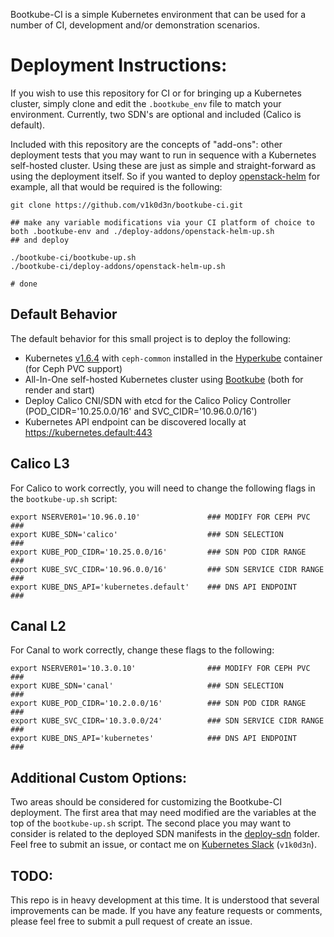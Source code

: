 Bootkube-CI is a simple Kubernetes environment that can be used for a number of CI, development and/or demonstration scenarios.

# Deployment Instructions:

If you wish to use this repository for CI or for bringing up a Kubernetes cluster, simply clone and edit the `.bootkube_env` file to match your environment. Currently, two SDN's are optional and included (Calico is default).

Included with this repository are the concepts of "add-ons": other deployment tests that you may want to run in sequence with a Kubernetes self-hosted cluster. Using these are just as simple and straight-forward as using the deployment itself. So if you wanted to deploy [openstack-helm](https://github.com/openstack/openstack-helm) for example,  all that would be required is the following:

```
git clone https://github.com/v1k0d3n/bootkube-ci.git

## make any variable modifications via your CI platform of choice to both .bootkube-env and ./deploy-addons/openstack-helm-up.sh
## and deploy

./bootkube-ci/bootkube-up.sh
./bootkube-ci/deploy-addons/openstack-helm-up.sh

# done
```

## Default Behavior

The default behavior for this small project is to deploy the following:

* Kubernetes [v1.6.4](https://github.com/kubernetes/kubernetes/releases/tag/v1.6.2) with `ceph-common` installed in the [Hyperkube](https://quay.io/repository/v1k0d3n/hyperkube-amd64?tab=tags) container (for Ceph PVC support)
* All-In-One self-hosted Kubernetes cluster using [Bootkube](https://github.com/kubernetes-incubator/bootkube) (both for render and start)
* Deploy Calico CNI/SDN with etcd for the Calico Policy Controller (POD_CIDR='10.25.0.0/16' and SVC_CIDR='10.96.0.0/16')
* Kubernetes API endpoint can be discovered locally at https://kubernetes.default:443

## Calico L3

For Calico to work correctly, you will need to change the following flags in the `bootkube-up.sh` script:

```
export NSERVER01='10.96.0.10'               ### MODIFY FOR CEPH PVC         ###
export KUBE_SDN='calico'                    ### SDN SELECTION               ###
export KUBE_POD_CIDR='10.25.0.0/16'         ### SDN POD CIDR RANGE          ###
export KUBE_SVC_CIDR='10.96.0.0/16'         ### SDN SERVICE CIDR RANGE      ###
export KUBE_DNS_API='kubernetes.default'    ### DNS API ENDPOINT            ###
```

## Canal L2

For Canal to work correctly, change these flags to the following:

```
export NSERVER01='10.3.0.10'                ### MODIFY FOR CEPH PVC         ###
export KUBE_SDN='canal'                     ### SDN SELECTION               ###
export KUBE_POD_CIDR='10.2.0.0/16'          ### SDN POD CIDR RANGE          ###
export KUBE_SVC_CIDR='10.3.0.0/24'          ### SDN SERVICE CIDR RANGE      ###
export KUBE_DNS_API='kubernetes'            ### DNS API ENDPOINT            ###
```

## Additional Custom Options:

Two areas should be considered for customizing the Bootkube-CI deployment. The first area that may need modified are the variables at the top of the `bootkube-up.sh` script. The second place you may want to consider is related to the deployed SDN manifests in the [deploy-sdn](./deploy-sdn) folder. Feel free to submit an issue, or contact me on [Kubernetes Slack](https://kubernetes.slack.com/) (`v1k0d3n`).

## TODO:

This repo is in heavy development at this time. It is understood that several improvements can be made. If you have any feature requests or comments, please feel free to submit a pull request of create an issue.
